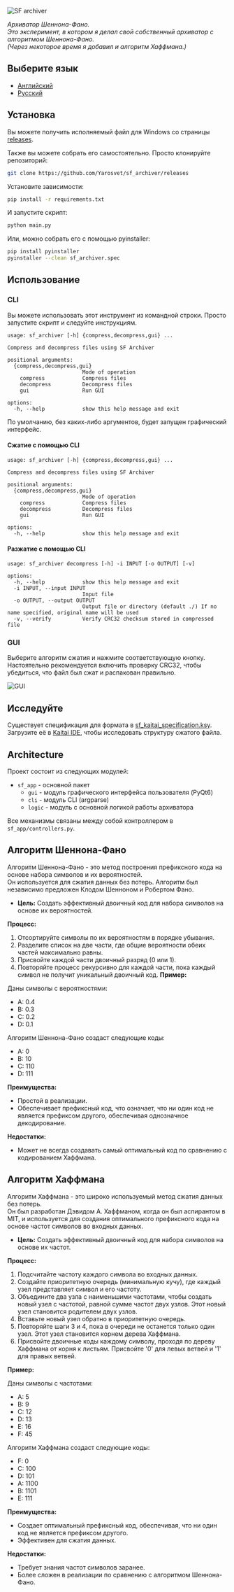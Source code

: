 ![SF archiver](sf_app/gui/img/sf_logo.png)

_Архиватор Шеннона-Фано. <br>
Это эксперимент, в котором я делал свой собственный архиватор с алгоритмом Шеннона-Фано.<br>
(Через некоторое время я добавил и алгоритм Хаффмана.)_

## Выберите язык

- [Английский](README.md)
- [Русский](README_ru.md)

## Установка

Вы можете получить исполняемый файл для Windows со
страницы [releases](https://github.com/Yarosvet/sf_archiver/releases).

Также вы можете собрать его самостоятельно. Просто клонируйте репозиторий:

```bash
git clone https://github.com/Yarosvet/sf_archiver/releases
```

Установите зависимости:

```bash
pip install -r requirements.txt
```

И запустите скрипт:

```bash
python main.py
```

Или, можно собрать его с помощью pyinstaller:

```bash
pip install pyinstaller
pyinstaller --clean sf_archiver.spec
```

## Использование

### CLI

Вы можете использовать этот инструмент из командной строки. Просто запустите скрипт и следуйте инструкциям.

```
usage: sf_archiver [-h] {compress,decompress,gui} ...

Compress and decompress files using SF Archiver

positional arguments:
  {compress,decompress,gui}
                        Mode of operation
    compress            Compress files
    decompress          Decompress files
    gui                 Run GUI

options:
  -h, --help            show this help message and exit
```

По умолчанию, без каких-либо аргументов, будет запущен графический интерфейс.

#### Сжатие с помощью CLI

```
usage: sf_archiver [-h] {compress,decompress,gui} ...

Compress and decompress files using SF Archiver

positional arguments:
  {compress,decompress,gui}
                        Mode of operation
    compress            Compress files
    decompress          Decompress files
    gui                 Run GUI

options:
  -h, --help            show this help message and exit
```

#### Разжатие с помощью CLI

```
usage: sf_archiver decompress [-h] -i INPUT [-o OUTPUT] [-v]

options:
  -h, --help            show this help message and exit
  -i INPUT, --input INPUT
                        Input file
  -o OUTPUT, --output OUTPUT
                        Output file or directory (default ./) If no name specified, original name will be used
  -v, --verify          Verify CRC32 checksum stored in compressed file
```

### GUI

Выберите алгоритм сжатия и нажмите соответствующую кнопку.<br>
Настоятельно рекомендуется включить проверку CRC32, чтобы убедиться, что файл был сжат и распакован правильно.

![GUI](screenshot.png)

## Исследуйте

Существует спецификация для формата в [sf_kaitai_specification.ksy](sf_kaitai_specification.ksy). Загрузите её
в [Kaitai IDE](https://ide.kaitai.io/), чтобы исследовать структуру сжатого файла.

## Architecture

Проект состоит из следующих модулей:

- `sf_app` - основной пакет
    - `gui` - модуль графического интерфейса пользователя (PyQt6)
    - `cli` - модуль CLI (argparse)
    - `logic` - модуль с основной логикой работы архиватора

Все механизмы связаны между собой контроллером в `sf_app/controllers.py`.

## Алгоритм Шеннона-Фано

Алгоритм Шеннона-Фано - это метод построения префиксного кода на основе набора символов и их вероятностей.<br>
Он используется для сжатия данных без потерь. Алгоритм был независимо предложен Клодом Шенноном и Робертом Фано.

- **Цель:** Создать эффективный двоичный код для набора символов на основе их вероятностей.

**Процесс:**

1. Отсортируйте символы по их вероятностям в порядке убывания.
2. Разделите список на две части, где общие вероятности обеих частей максимально равны.
3. Присвойте каждой части двоичный разряд (0 или 1).
4. Повторяйте процесс рекурсивно для каждой части, пока каждый символ не получит уникальный двоичный код.
   **Пример:**

Даны символы с вероятностями:

- A: 0.4
- B: 0.3
- C: 0.2
- D: 0.1

Алгоритм Шеннона-Фано создаст следующие коды:

- A: 0
- B: 10
- C: 110
- D: 111

**Преимущества:**

- Простой в реализации.
- Обеспечивает префиксный код, что означает, что ни один код не является префиксом другого, обеспечивая однозначное
  декодирование.

**Недостатки:**

- Может не всегда создавать самый оптимальный код по сравнению с кодированием Хаффмана.

## Алгоритм Хаффмана

Алгоритм Хаффмана - это широко используемый метод сжатия данных без потерь. <br>
Он был разработан Дэвидом А. Хаффманом, когда он был аспирантом в MIT, и используется для создания оптимального
префиксного кода на основе частот символов во входных данных.

- **Цель:** Создать эффективный двоичный код для набора символов на основе их частот.

**Процесс:**

1. Подсчитайте частоту каждого символа во входных данных.
2. Создайте приоритетную очередь (минимальную кучу), где каждый узел представляет символ и его частоту.
3. Объедините два узла с наименьшими частотами, чтобы создать новый узел с частотой, равной сумме частот двух узлов.
   Этот новый узел становится родителем двух узлов.
4. Вставьте новый узел обратно в приоритетную очередь.
5. Повторяйте шаги 3 и 4, пока в очереди не останется только один узел. Этот узел становится корнем дерева Хаффмана.
6. Присвойте двоичные коды каждому символу, проходя по дереву Хаффмана от корня к листьям. Присвойте '0' для левых
   ветвей и '1' для правых ветвей.

**Пример:**

Даны символы с частотами:

- A: 5
- B: 9
- C: 12
- D: 13
- E: 16
- F: 45

Алгоритм Хаффмана создаст следующие коды:

- F: 0
- C: 100
- D: 101
- A: 1100
- B: 1101
- E: 111

**Преимущества:**

- Создает оптимальный префиксный код, обеспечивая, что ни один код не является префиксом другого.
- Эффективен для сжатия данных.

**Недостатки:**

- Требует знания частот символов заранее.
- Более сложен в реализации по сравнению с алгоритмом Шеннона-Фано.
